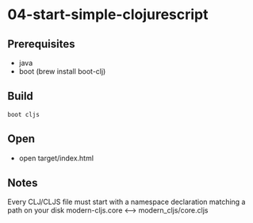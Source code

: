 # 04-start-simple-clojurescript

## Prerequisites
- java
- boot (brew install boot-clj)

## Build
```
boot cljs
```

## Open
- open target/index.html

## Notes
Every CLJ/CLJS file must start with a namespace declaration matching a path on your disk
modern-cljs.core <--> modern_cljs/core.cljs
